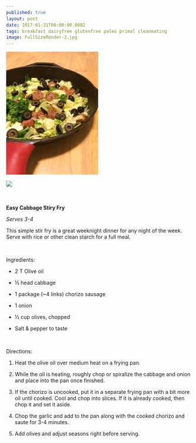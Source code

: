 ```yaml
---
published: true
layout: post
date: 2017-01-31T00:00:00.000Z
tags: breakfast dairyfree glutenfree paleo primal cleaneating 
image: FullSizeRender-2.jpg
---
```


![IMG_4691-2.JPG](/content/IMG_4691-2.jpg)

<a href="//www.pinterest.com/pin/create/button/" data-pin-do="buttonBookmark"  data-pin-color="red"><img src="//assets.pinterest.com/images/pidgets/pinit_fg_en_rect_red_20.png" /></a>

<!-- Please call pinit.js only once per page -->

<script type="text/javascript" async defer src="//assets.pinterest.com/js/pinit.js"></script>

<br>

**Easy Cabbage Stiry Fry**

*Serves 3-4*

This simple stir fry is a great weeknight dinner for any night of the week. Serve with rice or other clean starch for a full meal.


<br>

Ingredients:

* 2 T Olive oil

* ½ head cabbage

* 1 package (~4 links) chorizo sausage

* 1 onion

* ½ cup olives, chopped

* Salt & pepper to taste

<br>

Directions:

1. Heat the olive oil over medium heat on a frying pan.

2. While the oil is heating, roughly chop or spiralize the cabbage and onion and place into the pan once finished. 

3. If the chorizo is uncooked, put it in a separate frying pan with a bit more oil until cooked. Cool and chop into slices. If it is already cooked, then chop it and set it aside.

4. Chop the garlic and add to the pan along with the cooked chorizo and saute for 3-4 minutes. 

5. Add olives and adjust seasons right before serving. 

